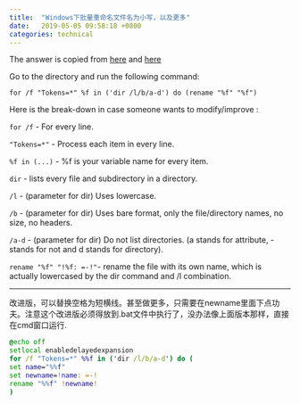 ```yaml
---
title:  "Windows下批量重命名文件名为小写，以及更多"
date:   2019-05-05 09:58:18 +0800
categories: technical
---
```


The answer is copied from [here](https://superuser.com/questions/65302/is-there-a-way-to-batch-rename-files-to-lowercase) and [here](https://stackoverflow.com/questions/3632272/rename-all-files-to-lowercase-replace-spaces)

Go to the directory and run the following command:

`for /f "Tokens=*" %f in ('dir /l/b/a-d') do (rename "%f" "%f")`

Here is the break-down in case someone wants to modify/improve :

`for /f` - For every line.

`"Tokens=*"` - Process each item in every line.

`%f in (...)` - %f is your variable name for every item.

`dir` - lists every file and subdirectory in a directory.

`/l` - (parameter for dir) Uses lowercase.

`/b` - (parameter for dir) Uses bare format, only the file/directory names, no size, no headers.

`/a-d` - (parameter for dir) Do not list directories. (a stands for attribute, - stands for not and d stands for directory).

`rename "%f" "!%f: =-!"`- rename the file with its own name, which is actually lowercased by the dir command and /l combination.

---
改进版，可以替换空格为短横线。甚至做更多，只需要在newname里面下点功夫。注意这个改进版必须得放到.bat文件中执行了，没办法像上面版本那样，直接在cmd窗口运行.

```cmd
@echo off
setlocal enabledelayedexpansion
for /f "Tokens=*" %%f in ('dir /l/b/a-d') do (
set name="%%f"
set newname=!name: =-!
rename "%%f" !newname!
)
```
